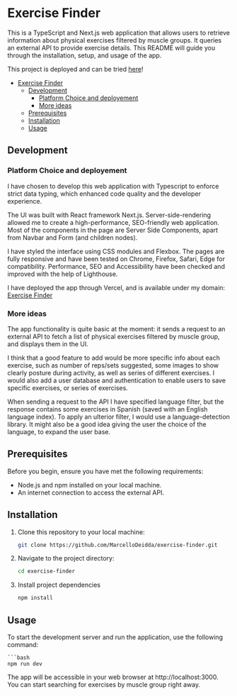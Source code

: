 # Exercise Finder

This is a TypeScript and Next.js web application that allows users to retrieve information about physical exercises filtered by muscle groups. It queries an external API to provide exercise details. This README will guide you through the installation, setup, and usage of the app.

This project is deployed and can be tried [here](https://exercise-finder.marcellodeidda.com/)!

- [Exercise Finder](#exercise-finder)
  - [Development](#development)
    - [Platform Choice and deployement](#platform-choice-and-deployement)
    - [More ideas](#more-ideas)
  - [Prerequisites](#prerequisites)
  - [Installation](#installation)
  - [Usage](#usage)

## Development

### Platform Choice and deployement

I have chosen to develop this web application with Typescript to enforce strict data typing, which enhanced code quality and the developer experience.

The UI was built with React framework Next.js. Server-side-rendering allowed me to create a high-performance, SEO-friendly web application. Most of the components in the page are Server Side Components, apart from Navbar and Form (and children nodes).

I have styled the interface using CSS modules and Flexbox. The pages are fully responsive and have been tested on Chrome, Firefox, Safari, Edge for compatibility. Performance, SEO and Accessibility have been checked and improved with the help of Lighthouse.

I have deployed the app through Vercel, and is available under my domain: [Exercise Finder](https://exercise-finder.marcellodeidda.com/)

### More ideas

The app functionality is quite basic at the moment: it sends a request to an external API to fetch a list of physical exercises filtered by muscle group, and displays them in the UI.

I think that a good feature to add would be more specific info about each exercise, such as number of reps/sets suggested, some images to show clearly posture during activity, as well as series of different exercises. I would also add a user database and authentication to enable users to save specific exercises, or series of exercises.

When sending a request to the API I have specified language filter, but the response contains some exercises in Spanish (saved with an English language index). To apply an ulterior filter, I would use a language-detection library. It might also be a good idea giving the user the choice of the language, to expand the user base.

## Prerequisites

Before you begin, ensure you have met the following requirements:

- Node.js and npm installed on your local machine.
- An internet connection to access the external API.

## Installation

1. Clone this repository to your local machine:

   ```bash
   git clone https://github.com/MarcelloDeidda/exercise-finder.git

2. Navigate to the project directory:
   
   ```bash
   cd exercise-finder

3. Install project dependencies

    ```bash
    npm install


## Usage

To start the development server and run the application, use the following command:

    ```bash
    npm run dev

The app will be accessible in your web browser at http://localhost:3000. You can start searching for exercises by muscle group right away.
